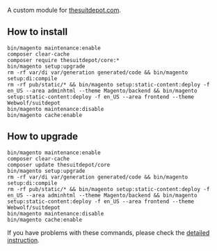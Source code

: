 A custom module for [thesuitdepot.com](https://thesuitdepot.com).  

## How to install
```
bin/magento maintenance:enable
composer clear-cache
composer require thesuitdepot/core:*
bin/magento setup:upgrade
rm -rf var/di var/generation generated/code && bin/magento setup:di:compile
rm -rf pub/static/* && bin/magento setup:static-content:deploy -f en_US --area adminhtml --theme Magento/backend && bin/magento setup:static-content:deploy -f en_US --area frontend --theme Webwolf/suitdepot
bin/magento maintenance:disable
bin/magento cache:enable
```

## How to upgrade
```
bin/magento maintenance:enable
composer clear-cache
composer update thesuitdepot/core
bin/magento setup:upgrade
rm -rf var/di var/generation generated/code && bin/magento setup:di:compile
rm -rf pub/static/* && bin/magento setup:static-content:deploy -f en_US --area adminhtml --theme Magento/backend && bin/magento setup:static-content:deploy -f en_US --area frontend --theme Webwolf/suitdepot
bin/magento maintenance:disable
bin/magento cache:enable
```

If you have problems with these commands, please check the [detailed instruction](https://mage2.pro/t/263).